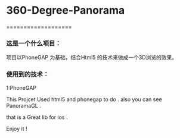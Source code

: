 # 360-Degree-Panorama
===================

### 这是一个什么项目：   
项目以PhoneGAP 为基础，结合Html5 的技术来做成一个3D浏览的效果。

### 使用到的技术：
1:PhoneGAP


This Projcet Used html5 and phonegap to do . also you can see PanoramaGL . 

that is a Great lib for ios .

Enjoy it ! 

